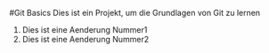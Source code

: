 #Git Basics
Dies ist ein Projekt, um die Grundlagen von Git zu lernen

1. Dies ist eine Aenderung Nummer1
2. Dies ist eine Aenderung Nummer2
